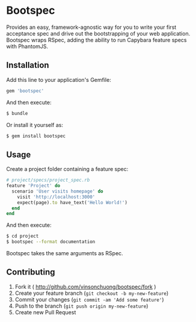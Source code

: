 # Bootspec
Provides an easy, framework-agnostic way for you to write your first acceptance spec and drive out the bootstrapping of your web application. Bootspec wraps RSpec, adding the ability to run Capybara feature specs with PhantomJS.

## Installation
Add this line to your application's Gemfile:
```ruby
gem 'bootspec'
```

And then execute:
```bash
$ bundle
```

Or install it yourself as:
```bash
$ gem install bootspec
```

## Usage
Create a project folder containing a feature spec:
```ruby
# project/specs/project_spec.rb
feature 'Project' do
  scenario 'User visits homepage' do
    visit 'http://localhost:3000'
    expect(page).to have_text('Hello World!')
  end
end
```

And then execute:
```bash
$ cd project
$ bootspec --format documentation
```

Bootspec takes the same arguments as RSpec.

## Contributing
1. Fork it ( http://github.com/vinsonchuong/bootspec/fork )
2. Create your feature branch (`git checkout -b my-new-feature`)
3. Commit your changes (`git commit -am 'Add some feature'`)
4. Push to the branch (`git push origin my-new-feature`)
5. Create new Pull Request
